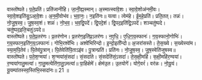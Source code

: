 

  
वास्तो॑ष्पते। प॒ते॒प्रति॑। प्रति॑जानीहि। जा॒नी॒ह्य॒स्मान्। अ॒स्मात्स्वा॑वे॒शः। स्वा॒वे॒शोअ॑नमी॒वः। स्वा॒वे॒शइति॑सु॒ऽआ॒वे॒शः। अ॒न॒मी॒वोभ॑व। भ॒वा॒नः॒। न॒इति॑नः॥ यत्वा। त्वेम॑हे। ई॒म॒हे॒प्रति॑। प्रति॒तत्। तन्नः॑। नो॒जु॒ष॒स्व॒। जु॒ष॒स्व॒शं। शन्नः॑। नो॒भ॒व॒। भ॒व॒द्वि॒पदे॑। द्वि॒पदे॒शं। द्वि॒पद॒इति॑द्वि॒ऽपदे॑। शञ्चतु॑ष्पदे। चतु॑ष्पद॒इति॒चतुः॑ऽपदे॥  
वास्तो॑ष्पते। प॒ते॒प्र॒तर॑णः। प्र॒तर॑णोन। प्र॒तर॑ण॒इति॑प्र॒ऽतर॑णः। न॒ए॒धि॒। ए॒धि॒ग॒य॒स्फानः॑। ग॒य॒स्फानो॒गोभिः॑। ग॒य॒स्फान॒इति॑ग॒य॒ऽस्फानः॑। गोभि॒रश्वे॑भिः। अश्वे॑भिरिन्दो। इ॒न्दो॒इती॑न्दो॥ अ॒जरा॑सस्ते। ते॒स॒ख्ये। स॒ख्येस्या॑म। स्या॒म॒पि॒तेव॑। पि॒तेव॑पु॒त्रान्। पि॒तेवेति॑पि॒ताऽइ॑व। पु॒त्रान्प्रति॑। प्रति॑नः। नो॒जु॒ष॒स्व॒। जु॒ष॒स्वेति॑जुषस्व॥  
वास्तो॑ष्पते। प॒ते॒श॒ग्मया॑। श॒ग्मया॑सं॒सदा॑। सं॒सदा॑ते। सं॒सदेति॑सं॒ऽसदा॑। ते॒स॒क्षी॒महि॑। स॒क्षी॒महि॑र॒ण्वया॑। र॒ण्वया॑गातु॒मत्या॑। गा॒तु॒मत्येति॑गा॒तु॒ऽमत्या॑॥ पा॒हिक्षेमे॑। क्षेम॑उ॒त। उ॒तयोगे॑। योगे॒वरं॑। वर॑न्नः। नो॒यू॒यं। यू॒यम्पा॑तस्स्व॒स्तिभि॒स्सदा॑नः॥ 21 ॥  

